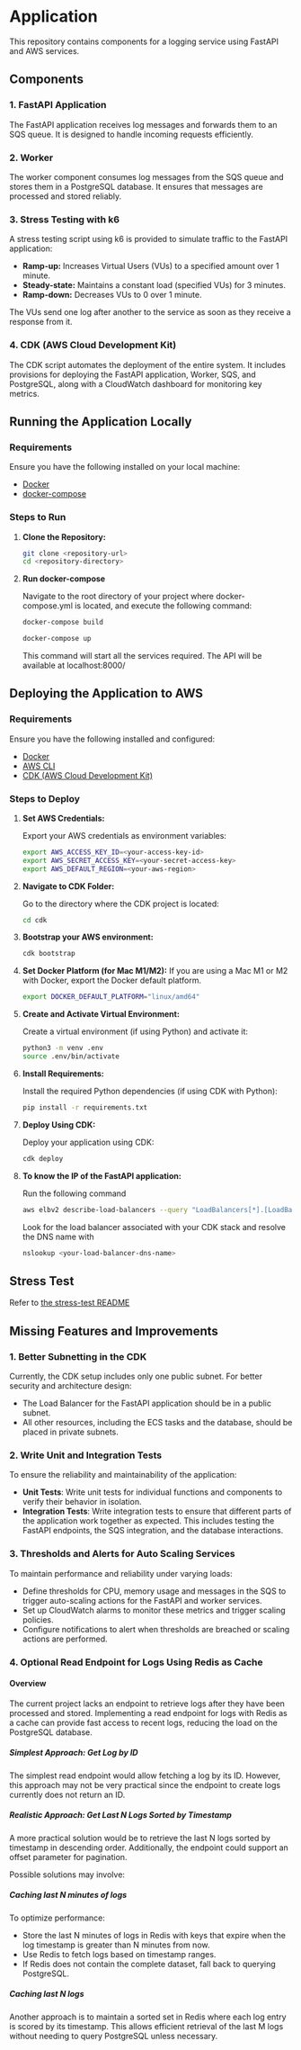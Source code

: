 # Application

This repository contains components for a logging service using FastAPI and AWS services.

## Components

### 1. FastAPI Application

The FastAPI application receives log messages and forwards them to an SQS queue. It is designed to handle incoming requests efficiently.

### 2. Worker

The worker component consumes log messages from the SQS queue and stores them in a PostgreSQL database. It ensures that messages are processed and stored reliably.

### 3. Stress Testing with k6

A stress testing script using k6 is provided to simulate traffic to the FastAPI application:

- **Ramp-up:** Increases Virtual Users (VUs) to a specified amount over 1 minute.
- **Steady-state:** Maintains a constant load (specified VUs) for 3 minutes.
- **Ramp-down:** Decreases VUs to 0 over 1 minute.

The VUs send one log after another to the service as soon as they receive a response from it.

### 4. CDK (AWS Cloud Development Kit)

The CDK script automates the deployment of the entire system. It includes provisions for deploying the FastAPI application, Worker, SQS, and PostgreSQL, along with a CloudWatch dashboard for monitoring key metrics.

## Running the Application Locally

### Requirements

Ensure you have the following installed on your local machine:

- [Docker](https://www.docker.com/)
- [docker-compose](https://docs.docker.com/compose/)

### Steps to Run

1. **Clone the Repository:**

   ```bash
   git clone <repository-url>
   cd <repository-directory>
   ```

2. **Run docker-compose**

    Navigate to the root directory of your project where docker-compose.yml is located, and execute the following command:

    ```bash
    docker-compose build
    ```
    ```bash
    docker-compose up
    ```
    This command will start all the services required. The API will be available at localhost:8000/


## Deploying the Application to AWS

### Requirements

Ensure you have the following installed and configured:
- [Docker](https://www.docker.com/)
- [AWS CLI](https://aws.amazon.com/cli/)
- [CDK (AWS Cloud Development Kit)](https://docs.aws.amazon.com/cdk/latest/guide/getting_started.html)

### Steps to Deploy

1. **Set AWS Credentials:**

   Export your AWS credentials as environment variables:
   ```bash
   export AWS_ACCESS_KEY_ID=<your-access-key-id>
   export AWS_SECRET_ACCESS_KEY=<your-secret-access-key>
   export AWS_DEFAULT_REGION=<your-aws-region>
   ```

2. **Navigate to CDK Folder:**

   Go to the directory where the CDK project is located:
   ```bash
   cd cdk
   ```

3. **Bootstrap your AWS environment:**
   ```bash
   cdk bootstrap
   ```

4. **Set Docker Platform (for Mac M1/M2):**
   If you are using a Mac M1 or M2 with Docker, export the Docker default platform.
   ```bash
   export DOCKER_DEFAULT_PLATFORM="linux/amd64"
   ```

5. **Create and Activate Virtual Environment:**

   Create a virtual environment (if using Python) and activate it:
   ```bash
   python3 -m venv .env
   source .env/bin/activate
   ```

6. **Install Requirements:**

   Install the required Python dependencies (if using CDK with Python):
   ```bash
   pip install -r requirements.txt
   ```

7. **Deploy Using CDK:**

   Deploy your application using CDK:
   ```bash
   cdk deploy
   ```

8. **To know the IP of the FastAPI application:**

    Run the following command
    ```bash
    aws elbv2 describe-load-balancers --query "LoadBalancers[*].[LoadBalancerName,DNSName]" --output table
    ```
    Look for the load balancer associated with your CDK stack and resolve the DNS name with
    ```bash
    nslookup <your-load-balancer-dns-name>
    ```


## Stress Test
   Refer to [the stress-test README](stress-test/README.md)


## Missing Features and Improvements

### 1. Better Subnetting in the CDK

Currently, the CDK setup includes only one public subnet. For better security and architecture design:
- The Load Balancer for the FastAPI application should be in a public subnet.
- All other resources, including the ECS tasks and the database, should be placed in private subnets.

### 2. Write Unit and Integration Tests

To ensure the reliability and maintainability of the application:
- **Unit Tests**: Write unit tests for individual functions and components to verify their behavior in isolation.
- **Integration Tests**: Write integration tests to ensure that different parts of the application work together as expected. This includes testing the FastAPI endpoints, the SQS integration, and the database interactions.

### 3. Thresholds and Alerts for Auto Scaling Services

To maintain performance and reliability under varying loads:
- Define thresholds for CPU, memory usage and messages in the SQS to trigger auto-scaling actions for the FastAPI and worker services.
- Set up CloudWatch alarms to monitor these metrics and trigger scaling policies.
- Configure notifications to alert when thresholds are breached or scaling actions are performed.


### 4. Optional Read Endpoint for Logs Using Redis as Cache

#### Overview

The current project lacks an endpoint to retrieve logs after they have been processed and stored. Implementing a read endpoint for logs with Redis as a cache can provide fast access to recent logs, reducing the load on the PostgreSQL database.


##### Simplest Approach: Get Log by ID

The simplest read endpoint would allow fetching a log by its ID. However, this approach may not be very practical since the endpoint to create logs currently does not return an ID.

##### Realistic Approach: Get Last N Logs Sorted by Timestamp

A more practical solution would be to retrieve the last N logs sorted by timestamp in descending order. Additionally, the endpoint could support an offset parameter for pagination.

Possible solutions may involve:

##### Caching last N minutes of logs

To optimize performance:
- Store the last N minutes of logs in Redis with keys that expire when the log timestamp is greater than N minutes from now.
- Use Redis to fetch logs based on timestamp ranges.
- If Redis does not contain the complete dataset, fall back to querying PostgreSQL.

##### Caching last N logs

Another approach is to maintain a sorted set in Redis where each log entry is scored by its timestamp. This allows efficient retrieval of the last M logs without needing to query PostgreSQL unless necessary.
